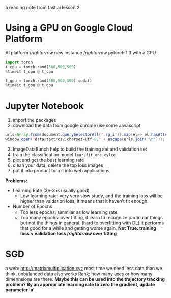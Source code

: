 a reading note from fast.ai lesson 2
# Using a GPU on Google Cloud Platform
AI platform $/rightarrow$ new instance $/rightarrow$ pytorch 1.3 with a GPU
```python
import torch
t_cpu = torch.rand(500,500,500)
%timeit t_cpu @ t_cpu

t_gpu = torch.rand(500,500,500).cuda()
%timeit t_gpu @ t_gpu
```
#  Jupyter Notebook
1. import the packages
2. download the data from google chrome use some Javascript
```Java
urls=Array.from(document.querySelectorAll('.rg_i')).map(el=> el.hasAttribute('data-src')?el.getAttribute('data-src'):el.getAttribute('data-iurl'));
window.open('data:text/csv;charset=utf-8,' + escape(urls.join('\n')));
```
3. ImageDataBunch help to build the training set and validation set
4. train the classification model `lear.fit_one_cylce`
5. plot and get the best learning rate
6. clean your data, delete the top loss images
7. put it into product turn it into web applications


**Problems:**  
* Learning Rate (3e-3 is usually good)
  * Low learning rate: very very slow study, and the training loss will be higher than valdation loss, it means that it haven't fit enough.  
* Number of Epochs
  * Too less epochs: simmilar as low learning rate.
  * Too many epochs: over fitting, it learn to recognize particular things but not the things in ganeral. (hard to overfitting with DL)
    it performs that good for a while and getting worse again.
  **Not True: training loss < validation loss $/rightarrow$ over fitting**  
  
# SGD
a web: http://matrixmultiplication.xyz
most time we need less data than we think, unbalanced data also works
Rank: how many axes or how many dimennsions are there.
**Maybe this can be used into the trajectory tracking problem? By an appropriate learning rate to zero the gradient, update parameter 'a'**

